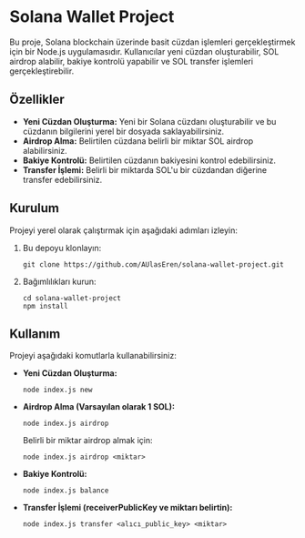 # Solana Wallet Project

Bu proje, Solana blockchain üzerinde basit cüzdan işlemleri gerçekleştirmek için bir Node.js uygulamasıdır. Kullanıcılar yeni cüzdan oluşturabilir, SOL airdrop alabilir, bakiye kontrolü yapabilir ve SOL transfer işlemleri gerçekleştirebilir.

## Özellikler

- **Yeni Cüzdan Oluşturma:** Yeni bir Solana cüzdanı oluşturabilir ve bu cüzdanın bilgilerini yerel bir dosyada saklayabilirsiniz.
- **Airdrop Alma:** Belirtilen cüzdana belirli bir miktar SOL airdrop alabilirsiniz.
- **Bakiye Kontrolü:** Belirtilen cüzdanın bakiyesini kontrol edebilirsiniz.
- **Transfer İşlemi:** Belirli bir miktarda SOL'u bir cüzdandan diğerine transfer edebilirsiniz.

## Kurulum

Projeyi yerel olarak çalıştırmak için aşağıdaki adımları izleyin:

1. Bu depoyu klonlayın:

    ```
    git clone https://github.com/AUlasEren/solana-wallet-project.git
    ```

2. Bağımlılıkları kurun:

    ```
    cd solana-wallet-project
    npm install
    ```

## Kullanım

Projeyi aşağıdaki komutlarla kullanabilirsiniz:

- **Yeni Cüzdan Oluşturma:**

    ```
    node index.js new
    ```

- **Airdrop Alma (Varsayılan olarak 1 SOL):**

    ```
    node index.js airdrop
    ```

    Belirli bir miktar airdrop almak için:

    ```
    node index.js airdrop <miktar>
    ```

- **Bakiye Kontrolü:**

    ```
    node index.js balance
    ```

- **Transfer İşlemi (receiverPublicKey ve miktarı belirtin):**

    ```
    node index.js transfer <alıcı_public_key> <miktar>
    ```





